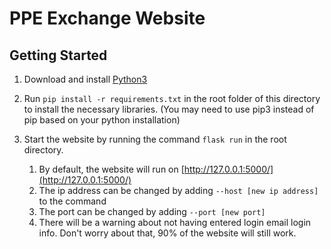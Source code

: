 # PPE Exchange Website

## Getting Started
1. Download and install [Python3](https://www.python.org/downloads/)
2. Run `pip install -r requirements.txt` in the root folder of this directory to install the necessary libraries. (You may need to use pip3 instead of pip based on your python installation)
3. Start the website by running the command `flask run` in the root directory.

    1. By default, the website will run on [http://127.0.0.1:5000/](http://127.0.0.1:5000/)
    2. The ip address can be changed by adding `--host [new ip address]` to the command
    3. The port can be changed by adding `--port [new port]`
    4. There will be a warning about not having entered login email login info. Don't worry about that, 90% of the website will still work.